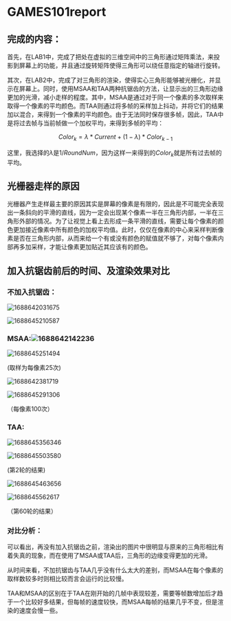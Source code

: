 # GAMES101report

## 完成的内容：

首先，在LAB1中，完成了把处在虚拟的三维空间中的三角形通过矩阵乘法，来投影到屏幕上的功能，并且通过旋转矩阵使得三角形可以绕任意指定的轴进行旋转。

其次，在LAB2中，完成了对三角形的渲染，使得实心三角形能够被光栅化，并显示在屏幕上。同时，使用MSAA和TAA两种抗锯齿的方法，让显示出的三角形边缘更加的光滑，减小走样的程度。其中，MSAA是通过对于同一个像素的多次取样来取得一个像素的平均颜色。而TAA则通过将多帧的采样加上抖动，并将它们的结果加以混合，来得到一个像素的平均颜色。由于无法同时保存很多帧，因此，TAA中是将过去帧与当前帧做一个加权平均，来得到多帧的平均：

$$
Color_k = \lambda *Current + (1-\lambda) * Color_{k-1}
$$

这里，我选择的$\lambda$是$1/RoundNum$，因为这样一来得到的$Color_k$就是所有过去帧的平均。

## 光栅器走样的原因

光栅器产生走样最主要的原因其实是屏幕的像素是有限的，因此是不可能完全表现出一条斜向的平滑的直线，因为一定会出现某个像素一半在三角形内部，一半在三角形外部的情况。为了让视觉上看上去形成一条平滑的直线，需要让每个像素的颜色更加接近像素中所有颜色的加权平均值。此时，仅仅在像素的中心来采样判断像素是否在三角形内部，从而来给一个有或没有颜色的赋值就不够了，对每个像素内部再多加采样，才能让像素更加贴近其应该有的颜色。

## 加入抗锯齿前后的时间、及渲染效果对比

### 不加入抗锯齿：

![1688642031675](image/report/1688642031675.png)

![1688645210587](image/report/1688645210587.png)

### MSAA:![1688642142236](image/report/1688642142236.png)

![1688645251494](image/report/1688645251494.png)

(取样为每像素25次)

![1688642381719](image/report/1688642381719.png)

![1688645291306](image/report/1688645291306.png)

（每像素100次）

### TAA:

![1688645356346](image/report/1688645356346.png)

![1688645503580](image/report/1688645503580.png)

(第2轮的结果)

![1688645463656](image/report/1688645463656.png)

![1688645562617](image/report/1688645562617.png)

（第60轮的结果）

### 对比分析：

可以看出，再没有加入抗锯齿之前，渲染出的图片中很明显与原来的三角形相比有着失真的现象，而在使用了MSAA或TAA后，三角形的边缘变得更加的光滑。

从时间来看，不加抗锯齿与TAA几乎没有什么太大的差别，而MSAA在每个像素的取样数较多时则相比较而言会运行的比较慢。

TAA和MSAA的区别在于TAA在刚开始的几帧中表现较差，需要等帧数增加后才趋于一个比较好多结果，但每帧的速度较快，而MSAA每帧的结果几乎不变，但是渲染的速度会慢一些。

